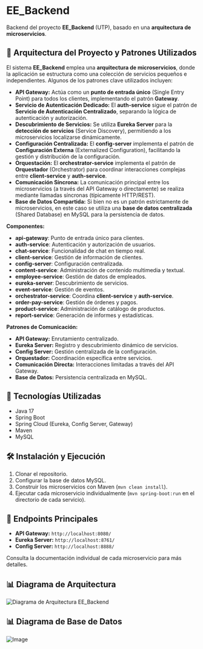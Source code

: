 # EE_Backend

Backend del proyecto **EE_Backend** (UTP), basado en una **arquitectura de microservicios**.

## 🧱 Arquitectura del Proyecto y Patrones Utilizados

El sistema **EE_Backend** emplea una **arquitectura de microservicios**, donde la aplicación se estructura como una colección de servicios pequeños e independientes. Algunos de los patrones clave utilizados incluyen:

* **API Gateway:** Actúa como un **punto de entrada único** (Single Entry Point) para todos los clientes, implementando el patrón **Gateway**.
* **Servicio de Autenticación Dedicado:** El **auth-service** sigue el patrón de **Servicio de Autenticación Centralizado**, separando la lógica de autenticación y autorización.
* **Descubrimiento de Servicios:** Se utiliza **Eureka Server** para la **detección de servicios** (Service Discovery), permitiendo a los microservicios localizarse dinámicamente.
* **Configuración Centralizada:** El **config-server** implementa el patrón de **Configuración Externa** (Externalized Configuration), facilitando la gestión y distribución de la configuración.
* **Orquestación:** El **orchestrator-service** implementa el patrón de **Orquestador** (Orchestrator) para coordinar interacciones complejas entre **client-service** y **auth-service**.
* **Comunicación Síncrona:** La comunicación principal entre los microservicios (a través del API Gateway o directamente) se realiza mediante llamadas síncronas (típicamente HTTP/REST).
* **Base de Datos Compartida:** Si bien no es un patrón estrictamente de microservicios, en este caso se utiliza una **base de datos centralizada** (Shared Database) en MySQL para la persistencia de datos.

**Componentes:**

* **api-gateway**: Punto de entrada único para clientes.
* **auth-service**: Autenticación y autorización de usuarios.
* **chat-service**: Funcionalidad de chat en tiempo real.
* **client-service**: Gestión de información de clientes.
* **config-server**: Configuración centralizada.
* **content-service**: Administración de contenido multimedia y textual.
* **employee-service**: Gestión de datos de empleados.
* **eureka-server**: Descubrimiento de servicios.
* **event-service**: Gestión de eventos.
* **orchestrator-service**: Coordina **client-service** y **auth-service**.
* **order-pay-service**: Gestión de órdenes y pagos.
* **product-service**: Administración de catálogo de productos.
* **report-service**: Generación de informes y estadísticas.

**Patrones de Comunicación:**

* **API Gateway:** Enrutamiento centralizado.
* **Eureka Server:** Registro y descubrimiento dinámico de servicios.
* **Config Server:** Gestión centralizada de la configuración.
* **Orquestador:** Coordinación específica entre servicios.
* **Comunicación Directa:** Interacciones limitadas a través del API Gateway.
* **Base de Datos:** Persistencia centralizada en MySQL.

## 🚀 Tecnologías Utilizadas

* Java 17
* Spring Boot
* Spring Cloud (Eureka, Config Server, Gateway)
* Maven
* MySQL

## 🛠️ Instalación y Ejecución

1.  Clonar el repositorio.
2.  Configurar la base de datos MySQL.
3.  Construir los microservicios con Maven (`mvn clean install`).
4.  Ejecutar cada microservicio individualmente (`mvn spring-boot:run` en el directorio de cada servicio).

## 📡 Endpoints Principales

* **API Gateway:** `http://localhost:8080/`
* **Eureka Server:** `http://localhost:8761/`
* **Config Server:** `http://localhost:8888/`

Consulta la documentación individual de cada microservicio para más detalles.

## 📊 Diagrama de Arquitectura

![Diagrama de Arquitectura EE_Backend](https://github.com/user-attachments/assets/925c7b4c-22b5-4a79-b3b7-2b405a68a894)

## 📊 Diagrama de Base de Datos
![Image](https://github.com/user-attachments/assets/2e8e68a7-14d5-44ff-aad9-25a69c27aa78)

